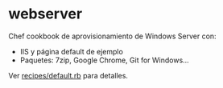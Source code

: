 # webserver

Chef cookbook de aprovisionamiento de Windows Server con:

* IIS y página default de ejemplo
* Paquetes: 7zip, Google Chrome, Git for Windows...

Ver [recipes/default.rb](recipes/defautl.rb) para detalles.




